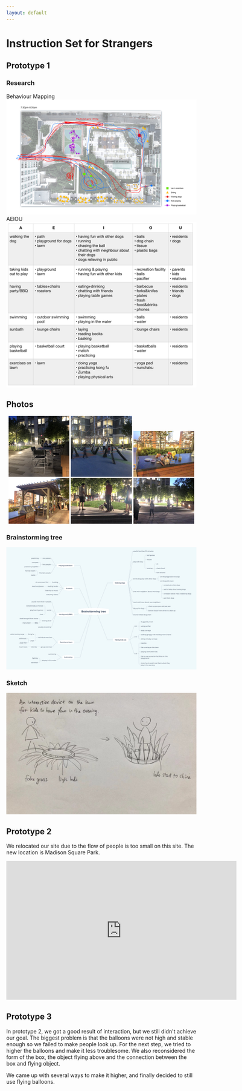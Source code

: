 ```yaml
---
layout: default
---
```

# Instruction Set for Strangers
## Prototype 1
### Research
Behaviour Mapping
![](https://github.com/EffieSong/effiesong.github.io/raw/master/img-folder/BehaviourMapping.jpg)
AEIOU
![](https://github.com/EffieSong/effiesong.github.io/raw/master/img-folder/AEIOU.jpg)
## Photos
<div align="center">
<img src="https://github.com/EffieSong/effiesong.github.io/raw/master/img-folder/IMG_1974.jpg" width="32%" height="32%">
<img src="https://github.com/EffieSong/effiesong.github.io/raw/master/img-folder/IMG_1978.jpg" width="32%" height="32%">
<img src="https://github.com/EffieSong/effiesong.github.io/blob/master/img-folder/WechatIMG729.jpeg" width="32%" height="32%">
<img src="https://github.com/EffieSong/effiesong.github.io/raw/master/img-folder/WechatIMG730.jpeg" width="32%" height="32%">
    <img src="https://github.com/EffieSong/effiesong.github.io/raw/master/img-folder/WechatIMG731.jpeg" width="32%" height="32%">
    <img src="https://github.com/EffieSong/effiesong.github.io/raw/master/img-folder/WechatIMG732.jpeg" width="32%" height="32%">
    
</div>

### Brainstorming tree
![](https://github.com/EffieSong/effiesong.github.io/raw/master/img-folder/bstmtree.jpeg)

### Sketch
![](https://github.com/EffieSong/effiesong.github.io/raw/master/img-folder/firstsketch.jpeg)

## Prototype 2
We relocated our site due to the flow of people is too small on this site. The new location is Madison Square Park.

<iframe src="https://onedrive.live.com/embed?cid=1BB84E1B5BCA1DF2&amp;resid=1BB84E1B5BCA1DF2%21107&amp;authkey=AAKL0qaOz4uM4d8&amp;em=2&amp;wdAr=1.7777777777777777" width="610px" height="367px" frameborder="0">这是嵌入 <a target="_blank" href="https://office.com">Microsoft Office</a> 演示文稿，由 <a target="_blank" href="https://office.com/webapps">Office</a> 提供支持。</iframe>

## Prototype 3
In prototype 2, we got a good result of interaction, but we still didn't achieve our goal. The biggest problem is that the balloons were not high and stable enough so we failed to make people look up. For the next step, we tried to higher the balloons and make it less troublesome. We also reconsidered the form of the box, the object flying above and the connection between the box and flying object.

We came up with several ways to make it higher, and finally decided to still use flying balloons.

